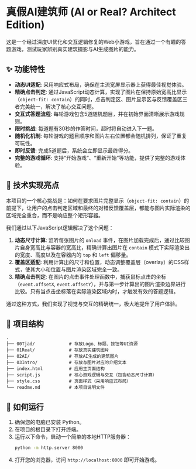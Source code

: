 # 真假AI建筑师 (AI or Real? Architect Edition)

这是一个经过深度UI优化和交互逻辑修复的Web小游戏，旨在通过一个有趣的答题游戏，测试玩家辨别真实建筑摄影与AI生成图片的能力。

## ✨ 功能特性

- **动态UI适配**: 采用响应式布局，确保在主流宽屏显示器上获得最佳视觉体验。
- **精确点击判定**: 通过JavaScript动态计算，实现了图片在保持原始宽高比显示（`object-fit: contain`）的同时，点击判定区、图片显示区与反馈覆盖区三者完美统一，解决了核心交互问题。
- **交互式答题流程**: 每轮游戏包含5道随机题目，并在初始界面清晰展示游戏规则。
- **限时挑战**: 每道题有30秒的作答时间，超时将自动进入下一题。
- **随机化机制**: 每轮游戏的题目顺序和图片左右位置都会随机排列，保证了重复可玩性。
- **即时反馈**: 完成5道题后，系统会立即显示最终得分。
- **完整的游戏循环**: 支持“开始游戏”、“重新开始”等功能，提供了完整的游戏体验。

## 🔧 技术实现亮点

本项目的一个核心挑战是：如何在要求图片完整显示（`object-fit: contain`）的前提下，让用户的点击判定区域和最终的对错反馈覆盖层，都能与图片实际渲染的区域完全重合，而不是响应整个矩形容器。

我们通过以下JavaScript逻辑解决了这个问题：
1.  **动态尺寸计算**: 监听每张图片的 `onload` 事件，在图片加载完成后，通过比较图片自身宽高比与容器的宽高比，精确计算出图片在 `contain` 模式下实际渲染出的宽度、高度以及在容器内的 `top` 和 `left` 偏移量。
2.  **覆盖区适配**: 利用计算出的尺寸和位置，动态调整覆盖层（overlay）的CSS样式，使其大小和位置与图片渲染区域完全一致。
3.  **精确点击判定**: 在图片的点击事件处理函数中，捕获鼠标点击的坐标（`event.offsetX`, `event.offsetY`），并与第一步计算出的图片渲染边界进行比较。只有当点击坐标落在实际渲染区域内时，才触发有效的答题逻辑。

通过这种方式，我们实现了视觉与交互的精确统一，极大地提升了用户体验。

## 📂 项目结构

```
.
├── 00Tjad/             # 存放Logo、标题、按钮等UI资源
├── 01Real/             # 存放真实建筑图片
├── 02AI/               # 存放AI生成的建筑图片
├── 03Intro/            # 存放与图片对应的介绍文本
├── index.html          # 应用主页面结构
├── script.js           # 核心游戏逻辑与交互（包含动态尺寸计算）
├── style.css           # 页面样式（采用响应式布局）
└── readme.md           # 本项目说明文件
```

## 🚀 如何运行

1.  确保您的电脑已安装 Python。
2.  在项目的根目录下打开终端。
3.  运行以下命令，启动一个简单的本地HTTP服务器：
    ```bash
    python -m http.server 8000
    ```
4.  打开您的浏览器，访问 `http://localhost:8000` 即可开始游戏。
